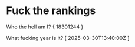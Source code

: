 # Fuck the rankings

Who the hell am I?
{ 18301244 }

What fucking year is it?
[ 2025-03-30T13:40:00Z ]
